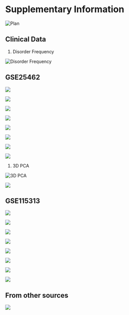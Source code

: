 # Supplementary Information





![Plan](/media/shane/Data/github/I2EHR/I2EHR_APP/www/flowchart.png)



## Clinical Data

1. Disorder Frequency 



![Disorder Frequency](/media/shane/Data/github/I2EHR/I2EHR_APP/www/Frequency_metabolic_disorders.png)



## GSE25462

![](/media/shane/Data/github/I2EHR/I2EHR_APP/www/microarray_boxplot_raw.png)



![](/media/shane/Data/github/I2EHR/I2EHR_APP/www/microarray_boxplot_normalised.png)



![](/media/shane/Data/github/I2EHR/Manuscript/cabios-template/RLE25462.png)



![](/media/shane/Data/github/I2EHR/I2EHR_APP/www/microarray_expression_density.png)









![](/media/shane/Data/github/I2EHR/Manuscript/cabios-template/IF25462.png)

![](/media/shane/Data/github/I2EHR/I2EHR_APP/www/calibrated_PCA.png)

![](/media/shane/Data/github/I2EHR/Manuscript/cabios-template/rawPCA25241.png)



![](/media/shane/Data/github/I2EHR/Manuscript/cabios-template/heatmap.png)

1. 3D PCA



![3D PCA](/media/shane/Data/github/I2EHR/I2EHR_APP/3DPCA-Merge.png)





![](/media/shane/Data/github/I2EHR/I2EHR_APP/www/microarray-GSE25462-volcano.png)



## GSE115313

![](/media/shane/Data/github/I2EHR/PCACC.png)



![](/media/shane/Data/github/I2EHR/I2EHR_APP/www/000003.png)

![](/media/shane/Data/github/I2EHR/box.png)



![](/media/shane/Data/github/I2EHR/hm.png)



![](/media/shane/Data/github/I2EHR/dens.svg)

![](/media/shane/Data/github/I2EHR/ma.png)

![](/media/shane/Data/github/I2EHR/msd.png)


![](/media/shane/Data/github/I2EHR/Manuscript/cabios-template/IF115313.png)

## From other sources



![](/media/shane/Data/github/I2EHR/I2EHR_APP/www/architecture.png)